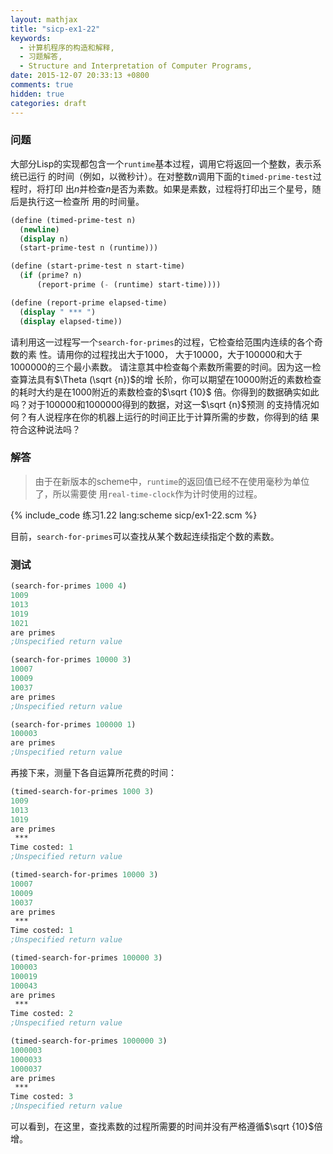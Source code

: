 ```yaml
---
layout: mathjax
title: "sicp-ex1-22"
keywords:
  - 计算机程序的构造和解释,
  - 习题解答,
  - Structure and Interpretation of Computer Programs,
date: 2015-12-07 20:33:13 +0800
comments: true
hidden: true
categories: draft
---
```


### 问题

大部分Lisp的实现都包含一个`runtime`基本过程，调用它将返回一个整数，表示系统已运行
的时间（例如，以微秒计）。在对整数$n$调用下面的`timed-prime-test`过程时，将打印
出$n$并检查$n$是否为素数。如果是素数，过程将打印出三个星号，随后是执行这一检查所
用的时间量。

``` scheme
(define (timed-prime-test n)
  (newline)
  (display n)
  (start-prime-test n (runtime)))

(define (start-prime-test n start-time)
  (if (prime? n)
      (report-prime (- (runtime) start-time))))

(define (report-prime elapsed-time)
  (display " *** ")
  (display elapsed-time))
```

请利用这一过程写一个`search-for-primes`的过程，它检查给范围内连续的各个奇数的素
性。请用你的过程找出大于1000， 大于10000，大于100000和大于1000000的三个最小素数。
请注意其中检查每个素数所需要的时间。因为这一检查算法具有$\Theta (\sqrt {n})$的增
长阶，你可以期望在10000附近的素数检查的耗时大约是在1000附近的素数检查的$\sqrt {10}$
倍。你得到的数据确实如此吗？对于100000和1000000得到的数据，对这一$\sqrt {n}$预测
的支持情况如何？有人说程序在你的机器上运行的时间正比于计算所需的步数，你得到的结
果符合这种说法吗？

### 解答

> 由于在新版本的scheme中，`runtime`的返回值已经不在使用毫秒为单位了，所以需要使
   用`real-time-clock`作为计时使用的过程。

{% include_code 练习1.22 lang:scheme sicp/ex1-22.scm %}

目前，`search-for-primes`可以查找从某个数起连续指定个数的素数。

### 测试

``` scheme
(search-for-primes 1000 4)
1009
1013
1019
1021
are primes
;Unspecified return value

(search-for-primes 10000 3)
10007
10009
10037
are primes
;Unspecified return value

(search-for-primes 100000 1)
100003
are primes
;Unspecified return value
```

再接下来，测量下各自运算所花费的时间：

``` scheme
(timed-search-for-primes 1000 3)
1009
1013
1019
are primes
 *** 
Time costed: 1
;Unspecified return value

(timed-search-for-primes 10000 3)
10007
10009
10037
are primes
 *** 
Time costed: 1
;Unspecified return value

(timed-search-for-primes 100000 3)
100003
100019
100043
are primes
 *** 
Time costed: 2
;Unspecified return value

(timed-search-for-primes 1000000 3)
1000003
1000033
1000037
are primes
 *** 
Time costed: 3
;Unspecified return value
```

可以看到，在这里，查找素数的过程所需要的时间并没有严格遵循$\sqrt {10}$倍增。
